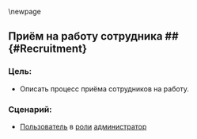 
\newpage

## Приём на работу сотрудника ## {#Recruitment} 

### Цель:
*	Описать процесс приёма сотрудников на работу. 

### Сценарий:
*	[Пользователь](#User) в [роли](#UserRole) [администратор](#UserRole.Admin)



